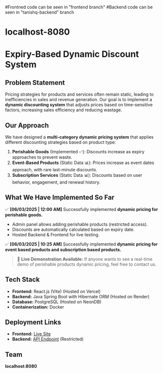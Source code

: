 #Frontned code can be seen in "frontend branch"
#Backend code can be seen in "tanishq-backend" branch
# localhost-8080

# Expiry-Based Dynamic Discount System

## Problem Statement

Pricing strategies for products and services often remain static, leading to inefficiencies in sales and revenue generation. Our goal is to implement a **dynamic discounting system** that adjusts prices based on time-sensitive factors, increasing sales efficiency and reducing wastage.

## Our Approach

We have designed a **multi-category dynamic pricing system** that applies different discounting strategies based on product type:

1. **Perishable Goods** (Implemented ✅): Discounts increase as expiry approaches to prevent waste.
2. **Event-Based Products** (Static Data 📊): Prices increase as event dates approach, with rare last-minute discounts.
3. **Subscription Services** (Static Data 📊): Discounts based on user behavior, engagement, and renewal history.

## What We Have Implemented So Far

✅ **[06/03/2025 | 12:00 AM]** Successfully implemented **dynamic pricing for perishable goods.**

- Admin panel allows adding perishable products (restricted access).
- Discounts are automatically calculated based on expiry date.
- Hosted Backend & Frontend for live testing.

✅ **[06/03/2025 | 10:25 AM]** Successfully implemented **dynamic pricing for event based products and subscription based products.**

> 📌 **Live Demonstration Available:** If anyone wants to see a real-time demo of perishable products dynamic pricing, feel free to contact us.

## Tech Stack

- **Frontend:** React.js (Vite) (Hosted on Vercel)
- **Backend:** Java Spring Boot with Hibernate ORM (Hosted on Render)
- **Database:** PostgreSQL (Hosted on NeonDB)
- **Containerization:** Docker

## Deployment Links

- **Frontend:** [Live Site](https://lh8080.vercel.app/)
- **Backend:** [API Endpoint](https://localhost-8080-expiry-based-dynamic.onrender.com/) (Restricted)

## Team

**localhost:8080**


